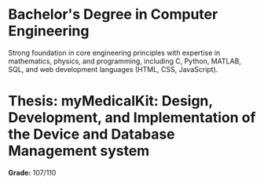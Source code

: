 # Bachelor's Degree in Computer Engineering
Strong foundation in core engineering principles with expertise in mathematics, physics, and programming, including C, Python, MATLAB, SQL, and web development languages (HTML, CSS, JavaScript).


# Thesis: myMedicalKit: Design, Development, and Implementation of the Device and Database Management system

**Grade:** 107/110
